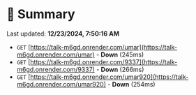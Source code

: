 # 📖 Summary
Last updated: **12/23/2024, 7:50:16 AM**

- `GET` [https://talk-m6gd.onrender.com/umar](https://talk-m6gd.onrender.com/umar) - **Down** (245ms)
- `GET` [https://talk-m6gd.onrender.com/9337](https://talk-m6gd.onrender.com/9337) - **Down** (266ms)
- `GET` [https://talk-m6gd.onrender.com/umar920](https://talk-m6gd.onrender.com/umar920) - **Down** (254ms)
